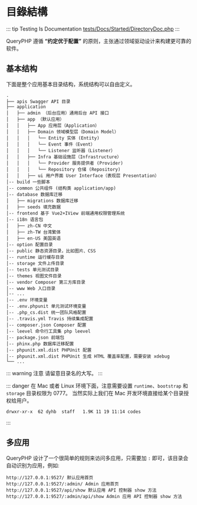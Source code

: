 # 目錄結構

::: tip Testing Is Documentation
[tests/Docs/Started/DirectoryDoc.php](https://github.com/hunzhiwange/framework/blob/master/tests/Docs/Started/DirectoryDoc.php)
:::
    
QueryPHP 遵循 **“约定优于配置”** 的原则，主张通过领域驱动设计来构建更可靠的软件。

## 基本结构

下面是整个应用基本目录结构，系统结构可以自由定义。

```
.
├── apis Swagger API 目录
├── application
│   ├── admin （后台应用）通用后台 API 接口
│   ├── app （默认应用）
│   │   ├── App 应用层（Application）
│   │   ├── Domain 领域模型层（Domain Model）
│   │   │   └── Entity 实体 (Entity)
│   │   │   └── Event 事件（Event）
│   │   │   └── Listener 监听器（Listener）
│   │   ├── Infra 基础设施层（Infrastructure）
│   │   │   └── Provider 服务提供者 (Provider)
│   │   │   └── Repository 仓储 (Repository)
│   │   ├── ui 用户界面 User Interface（表现层 Presentation）
│-- build 一些脚本
│-- common 公共组件 (结构类 application/app)
│-- database 数据库迁移
│   ├── migrations 数据库迁移
│   ├── seeds 填充数据
│-- frontend 基于 Vue2+IView 前端通用权限管理系统
│-- i18n 语言包
│   ├── zh-CN 中文
│   ├── zh-TW 台湾繁体
│   ├── en-US 美国英语
│-- option 配置目录
│-- public 静态资源目录，比如图片、CSS
│-- runtime 运行缓存目录
│-- storage 文件上传目录
│-- tests 单元测试目录
│-- themes 视图文件目录
│-- vendor Composer 第三方库目录
│-- www Web 入口目录
│-- ...
│-- .env 环境变量
│-- .env.phpunit 单元测试环境变量
│-- .php_cs.dist 统一团队风格配置
│-- .travis.yml Travis 持续集成配置
│-- composer.json Composer 配置
│-- leevel 命令行工具集 php leevel
│-- package.json 前端包
│-- phinx.php 数据库迁移配置
│-- phpunit.xml.dist PHPUnit 配置
│-- phpunit.xml.dist PHPUnit 生成 HTML 覆盖率配置，需要安装 xdebug
└── ...
```

::: warning 注意
请留意目录名的大写。
:::

::: danger
在 Mac 或者 Linux 环境下面，注意需要设置 `runtime`、`bootstrap` 和 `storage` 目录权限为 0777。
当然实际上我们在 Mac 开发环境直接给某个目录授权给用户。
```
drwxr-xr-x  62 dyhb  staff   1.9K 11 19 11:14 codes
```
:::


## 多应用

QueryPHP 设计了一个很简单的规则来访问多应用，只需要加 `:` 即可，该目录会自动识别为应用，例如:

```
http://127.0.0.1:9527/ 默认应用首页
http://127.0.0.1:9527/:admin/ Admin 应用首页
http://127.0.0.1:9527/api/show 默认应用 API 控制器 show 方法
http://127.0.0.1:9527/:admin/api/show Admin 应用 API 控制器 show 方法
```